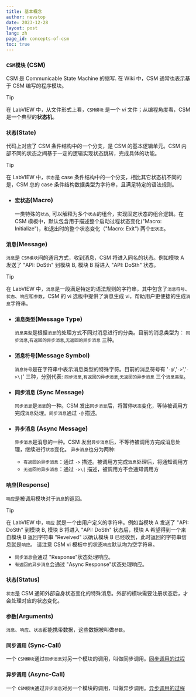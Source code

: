 ```yaml
---
title: 基本概念
author: nevstop
date: 2023-12-28
layout: post
lang: zh
page_id: concepts-of-csm
toc: true
---
```


### `CSM模块` (CSM)

CSM 是 Communicable State Machine 的缩写. 在 Wiki 中，CSM 通常也表示基于 CSM 编写的程序模块。

> [!TIP]
> 在 LabVIEW 中，从文件形式上看，`CSM模块` 是一个 _vi_ 文件；从编程角度看，CSM 是一个典型的**状态机**。

### `状态`(State)

代码上对应了 CSM 条件结构中的一个分支，是 CSM 的基本逻辑单元。CSM 内部不同的状态之间基于一定的逻辑实现状态跳转，完成具体的功能。

> [!TIP]
> 在 LabVIEW 中，`状态`是 case 条件结构中的一个分支，相比其它状态机不同的是，CSM 总的 case 条件结构数据类型为字符串，且满足特定的语法规则。

- ### `宏状态`(Macro)

  一类特殊的`状态`, 可以解释为多个`状态`的组合，实现固定状态的组合逻辑。在 CSM 模板中，默认包含用于描述整个启动过程状态变化("Macro: Initialize")，和退出时的整个状态变化（"Macro: Exit") 两个`宏状态`。

### `消息`(Message)

`消息`是 `CSM模块`间的通讯方式，收到消息，CSM 将进入同名的状态。例如模块 A 发送了 "API: DoSth" 到模块 B, 模块 B 将进入 "API: DoSth" 状态。

> [!TIP]
> 在 LabVIEW 中，`消息`是一段满足特定的语法规则的字符串，其中包含了`消息符号`、`状态`、`响应`和`参数`，CSM 的 vi 选版中提供了消息生成 vi，帮助用户更便捷的生成`消息`字符串。

- ### `消息类型`(Message Type)

  `消息类型`是根据`消息`的处理方式不同对消息进行的分类。目前的消息类型为： `同步消息`,`有返回的异步消息`,`无返回的异步消息` 三种。

- ### `消息符号`(Message Symbol)

  `消息符号`是在字符串中表示消息类型的特殊字符。目前的消息符号有 '`-@`','`->`','`->\|`' 三种，分别代表: `同步消息`,`有返回的异步消息`,`无返回的异步消息` 三个`消息类型`。

- ### `同步消息` (Sync Message)

  `同步消息`是`消息`的一种。CSM 发出`同步消息`后，将暂停`状态`变化，等待被调用方完成`消息`处理。`同步消息`通过 `-@` 描述。

- ### `异步消息` (Async Message)

  `异步消息`是消息的一种。CSM 发出`异步消息`后，不等待被调用方完成消息处理，继续进行`状态`变化。
  `异步消息`也分为两种:

  - `有返回的异步消息`：通过 `->` 描述。被调用方完成`消息`处理后，将通知调用方
  - `无返回的异步消息`：通过 `->\|` 描述，被调用方不会通知调用方

### `响应`(Response)

`响应`是被调用模块对于`消息`的返回。

> [!TIP]
> 在 LabVIEW 中，`响应` 就是一个由用户定义的字符串。例如当模块 A 发送了 "API: DoSth" 到模块 B, 模块 B 将进入 "API: DoSth" 状态后，模块 A 希望得到一个来自模块 B 返回字符串 "Reveived" 以确认模块 B 已经收到，此时返回的字符串信息就是`响应`。
> 请注意 CSM vi 模板中的状态`响应`默认均为空字符串。

- `同步消息`会通过 "Response"状态处理响应。
- `有返回的异步消息`会通过 "Async Response"状态处理响应。

### `状态`(Status)

`状态`是 CSM 通知外部自身状态变化的特殊消息。外部的模块需要注册状态后，才会处理对应的状态变化。

### `参数`(Arguments)

`消息`、`响应`、`状态`都能携带数据，这些数据被叫做`参数`。

### `同步调用` (Sync-Call)

一个 `CSM模块`通过`同步消息`对另一个模块的调用，叫做同步调用。[同步调用的过程](2023-12-29-communication.html#csm-同步消息-执行过程)

### `异步调用` (Async-Call)

一个 `CSM模块`通过`异步消息`对另一个模块的调用，叫做异步调用。[异步调用的过程](./2023-12-29-communication.html#csm-异步消息-执行过程)
